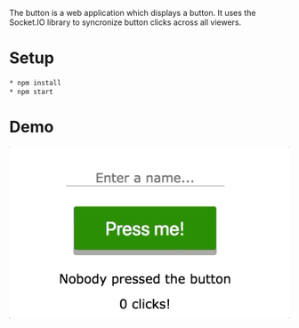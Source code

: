 The button is a web application which displays a button. It uses the Socket.IO library to syncronize button clicks across all viewers.

# Setup
```
* npm install
* npm start
```
# Demo
![Demo](videos/demo.gif)